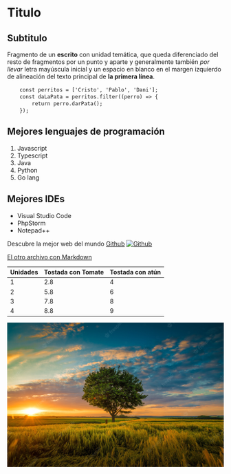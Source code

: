 # Titulo
## Subtitulo

Fragmento de un **escrito** con unidad temática, que queda diferenciado del resto de fragmentos por un punto y aparte y generalmente también *por llevar* letra mayúscula inicial y un espacio en blanco en el margen izquierdo de alineación del texto principal de **la primera línea**.

```
    const perritos = ['Cristo', 'Pablo', 'Dani'];
    const daLaPata = perritos.filter((perro) => {
        return perro.darPata();
    });
```
## Mejores lenguajes de programación
1. Javascript
2. Typescript
3. Java
4. Python
5. Go lang

## Mejores IDEs

* Visual Studio Code
* PhpStorm
* Notepad++

Descubre la mejor web del mundo [Github](https://github.com/)
[![Github](https://www.computerworld.es/archivos/201504/github.jpg)](https://github.com/)

[El otro archivo con Markdown](https://github.com/ctabser827/Prueba/blob/main/README.md)

| Unidades | Tostada con Tomate | Tostada con atún |
| --- | --- | --- |
| 1 | 2.8 | 4 |
| 2 | 5.8 | 6 |
| 3 | 7.8 | 8 |
| 4 | 8.8 | 9 |

![Foto de imagenes](https://github.com/ctabser827/Prueba/blob/main/imagenes/disparo-gran-angular-solo-arbol-que-crece-cielo-nublado-puesta-sol-rodeada-cesped_181624-22807.jpg)
